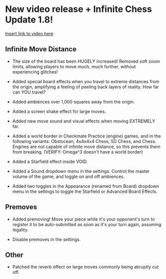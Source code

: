 # New video release + Infinite Chess Update 1.8!

[Insert link to video here]()

## Infinite Move Distance

* The size of the board has been HUGELY increased! Removed soft zoom limits, allowing players to move much, much further, without experiencing glitches!

* Added special board effects when you travel to extreme distances from the origin, amplifying a feeling of peeling back layers of reality. How far can YOU travel?

* Added ambiences over 1,000 squares away from the origin. 

* Added a screen shake effect for large moves.

* Added new move sound and visual effects when moving EXTREMELY far.

* Added a world border in Checkmate Practice (engine) games, and in the following variants: Obstocean, 4x4x4x4 Chess, 5D Chess, and Chess. Engines are not capable of infinite move distance, so this prevents them from breaking. (VERIFY: Omega^3 doesn't have a world border)

* Added a Starfield effect inside VOID.

* Added a Sound dropdown menu in the settings. Control the master volume of the game, and toggle on and off ambiences.

* Added two toggles in the Appearance (renamed from Board) dropdown menu in the settings to toggle the Starfield or Advanced Board Effects.

## Premoves

* Added premoving! Move your piece while it's your opponent's turn to register it to be auto-submitted as soon as it's your turn again, assuming legality.

* Disable premoves in the settings.

## Other

* Patched the reverb effect on large moves commonly being abruptly cut off.
